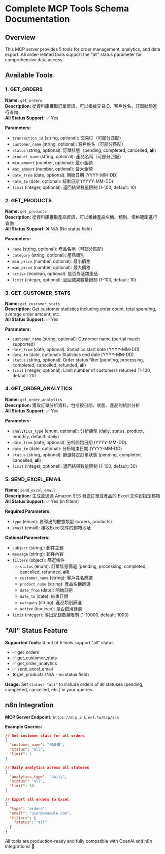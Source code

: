 # Complete MCP Tools Schema Documentation

## Overview
This MCP server provides 5 tools for order management, analytics, and data export. All order-related tools support the "all" status parameter for comprehensive data access.

## Available Tools

### 1. GET_ORDERS
**Name:** `get_orders`  
**Description:** 從資料庫獲取訂單資訊，可以根據交易ID、客戶姓名、訂單狀態進行查詢  
**All Status Support:** ✅ Yes

**Parameters:**
- `transaction_id` (string, optional): 交易ID（可部分匹配）
- `customer_name` (string, optional): 客戶姓名（可部分匹配）
- `status` (string, optional): 訂單狀態（pending, completed, cancelled, **all**）
- `product_name` (string, optional): 產品名稱（可部分匹配）
- `min_amount` (number, optional): 最小金額
- `max_amount` (number, optional): 最大金額
- `date_from` (date, optional): 開始日期 (YYYY-MM-DD)
- `date_to` (date, optional): 結束日期 (YYYY-MM-DD)
- `limit` (integer, optional): 返回結果數量限制 (1-100, default: 10)

### 2. GET_PRODUCTS
**Name:** `get_products`  
**Description:** 從資料庫獲取產品資訊，可以根據產品名稱、類別、價格範圍進行查詢  
**All Status Support:** ❌ N/A (No status field)

**Parameters:**
- `name` (string, optional): 產品名稱（可部分匹配）
- `category` (string, optional): 產品類別
- `min_price` (number, optional): 最小價格
- `max_price` (number, optional): 最大價格
- `active` (boolean, optional): 是否為活躍產品
- `limit` (integer, optional): 返回結果數量限制 (1-100, default: 10)

### 3. GET_CUSTOMER_STATS
**Name:** `get_customer_stats`  
**Description:** Get customer statistics including order count, total spending, average order amount, etc.  
**All Status Support:** ✅ Yes

**Parameters:**
- `customer_name` (string, optional): Customer name (partial match supported)
- `date_from` (date, optional): Statistics start date (YYYY-MM-DD)
- `date_to` (date, optional): Statistics end date (YYYY-MM-DD)
- `status` (string, optional): Order status filter (pending, processing, completed, cancelled, refunded, **all**)
- `limit` (integer, optional): Limit number of customers returned (1-100, default: 20)

### 4. GET_ORDER_ANALYTICS
**Name:** `get_order_analytics`  
**Description:** 獲取訂單分析資料，包括按日期、狀態、產品的統計分析  
**All Status Support:** ✅ Yes

**Parameters:**
- `analytics_type` (enum, optional): 分析類型 (daily, status, product, monthly, default: daily)
- `date_from` (date, optional): 分析開始日期 (YYYY-MM-DD)
- `date_to` (date, optional): 分析結束日期 (YYYY-MM-DD)
- `status` (string, optional): 篩選特定訂單狀態 (pending, completed, cancelled, **all**)
- `limit` (integer, optional): 返回結果數量限制 (1-100, default: 30)

### 5. SEND_EXCEL_EMAIL
**Name:** `send_excel_email`  
**Description:** 生成並通過 Amazon SES 發送訂單或產品的 Excel 文件到指定郵箱  
**All Status Support:** ✅ Yes (in filters)

**Required Parameters:**
- `type` (enum): 要導出的數據類型 (orders, products)
- `email` (email): 接收Excel文件的郵箱地址

**Optional Parameters:**
- `subject` (string): 郵件主題
- `message` (string): 郵件內容
- `filters` (object): 篩選條件
  - `status` (enum): 訂單狀態篩選 (pending, processing, completed, cancelled, refunded, **all**)
  - `customer_name` (string): 客戶姓名篩選
  - `product_name` (string): 產品名稱篩選
  - `date_from` (date): 開始日期
  - `date_to` (date): 結束日期
  - `category` (string): 產品類別篩選
  - `active` (boolean): 是否啟用篩選
- `limit` (integer): 導出記錄數量限制 (1-10000, default: 1000)

## "All" Status Feature

**Supported Tools:** 4 out of 5 tools support "all" status
- ✅ get_orders
- ✅ get_customer_stats  
- ✅ get_order_analytics
- ✅ send_excel_email
- ❌ get_products (N/A - no status field)

**Usage:** Set `status: "all"` to include orders of all statuses (pending, completed, cancelled, etc.) in your queries.

## n8n Integration

**MCP Server Endpoint:** `https://mcp.ink.net.tw/mcp/sse`

**Example Queries:**

```json
// Get customer stats for all orders
{
  "customer_name": "何淑儀",
  "status": "all",
  "limit": 1
}

// Daily analytics across all statuses
{
  "analytics_type": "daily",
  "status": "all",
  "limit": 30
}

// Export all orders to Excel
{
  "type": "orders",
  "email": "user@example.com",
  "filters": {
    "status": "all"
  }
}
```

All tools are production-ready and fully compatible with OpenAI and n8n integrations! 🚀
